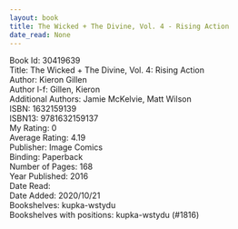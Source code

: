 ```yaml
---
layout: book
title: The Wicked + The Divine, Vol. 4 - Rising Action
date_read: None
---
```


Book Id: 30419639<br />
Title: The Wicked + The Divine, Vol. 4: Rising Action<br />
Author: Kieron Gillen<br />
Author l-f: Gillen, Kieron<br />
Additional Authors: Jamie McKelvie, Matt Wilson<br />
ISBN: 1632159139<br />
ISBN13: 9781632159137<br />
My Rating: 0<br />
Average Rating: 4.19<br />
Publisher: Image Comics<br />
Binding: Paperback<br />
Number of Pages: 168<br />
Year Published: 2016<br />
Date Read: <br />
Date Added: 2020/10/21<br />
Bookshelves: kupka-wstydu<br />
Bookshelves with positions: kupka-wstydu (#1816)<br />

